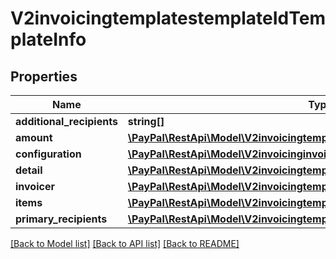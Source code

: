 # V2invoicingtemplatestemplateIdTemplateInfo

## Properties
Name | Type | Description | Notes
------------ | ------------- | ------------- | -------------
**additional_recipients** | **string[]** |  | [optional] 
**amount** | [**\PayPal\RestApi\Model\V2invoicingtemplatesTemplateInfoAmount**](V2invoicingtemplatesTemplateInfoAmount.md) |  | [optional] 
**configuration** | [**\PayPal\RestApi\Model\V2invoicinginvoicesConfiguration**](V2invoicinginvoicesConfiguration.md) |  | [optional] 
**detail** | [**\PayPal\RestApi\Model\V2invoicingtemplatestemplateIdTemplateInfoDetail**](V2invoicingtemplatestemplateIdTemplateInfoDetail.md) |  | [optional] 
**invoicer** | [**\PayPal\RestApi\Model\V2invoicingtemplatesTemplateInfoInvoicer**](V2invoicingtemplatesTemplateInfoInvoicer.md) |  | [optional] 
**items** | [**\PayPal\RestApi\Model\V2invoicingtemplatesTemplateInfoItems[]**](V2invoicingtemplatesTemplateInfoItems.md) |  | [optional] 
**primary_recipients** | [**\PayPal\RestApi\Model\V2invoicingtemplatesTemplateInfoPrimaryRecipients[]**](V2invoicingtemplatesTemplateInfoPrimaryRecipients.md) |  | [optional] 

[[Back to Model list]](../README.md#documentation-for-models) [[Back to API list]](../README.md#documentation-for-api-endpoints) [[Back to README]](../README.md)


